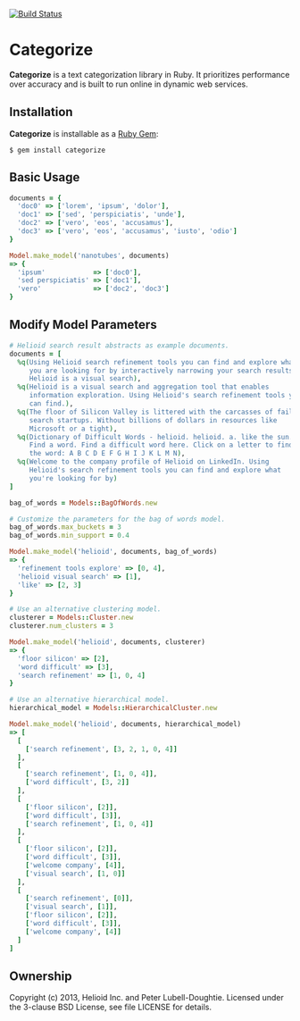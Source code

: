 [![Build Status](https://travis-ci.org/helioid/categorize.png?branch=master)](https://travis-ci.org/helioid/categorize)

# Categorize

**Categorize** is a text categorization library in Ruby.  It prioritizes
performance over accuracy and is built to run online in dynamic web services.

## Installation

**Categorize** is installable as a [Ruby Gem](https://rubygems.org/gems/categorize):
```base
$ gem install categorize
```

## Basic Usage
```ruby
documents = {
  'doc0' => ['lorem', 'ipsum', 'dolor'],
  'doc1' => ['sed', 'perspiciatis', 'unde'],
  'doc2' => ['vero', 'eos', 'accusamus'],
  'doc3' => ['vero', 'eos', 'accusamus', 'iusto', 'odio']
}

Model.make_model('nanotubes', documents)
=> {
  'ipsum'            => ['doc0'],
  'sed perspiciatis' => ['doc1'],
  'vero'             => ['doc2', 'doc3']
}
```

## Modify Model Parameters
```ruby
# Helioid search result abstracts as example documents.
documents = [
  %q(Using Helioid search refinement tools you can find and explore what
     you are looking for by interactively narrowing your search results.
     Helioid is a visual search),
  %q(Helioid is a visual search and aggregation tool that enables
     information exploration. Using Helioid's search refinement tools you
     can find.),
  %q(The floor of Silicon Valley is littered with the carcasses of failed
     search startups. Without billions of dollars in resources like
     Microsoft or a tight),
  %q(Dictionary of Difficult Words - helioid. helioid. a. like the sun.
     Find a word. Find a difficult word here. Click on a letter to find
     the word: A B C D E F G H I J K L M N),
  %q(Welcome to the company profile of Helioid on LinkedIn. Using
     Helioid's search refinement tools you can find and explore what
     you're looking for by)
]

bag_of_words = Models::BagOfWords.new

# Customize the parameters for the bag of words model.
bag_of_words.max_buckets = 3
bag_of_words.min_support = 0.4

Model.make_model('helioid', documents, bag_of_words)
=> {
  'refinement tools explore' => [0, 4],
  'helioid visual search' => [1],
  'like' => [2, 3]
}

# Use an alternative clustering model.
clusterer = Models::Cluster.new
clusterer.num_clusters = 3

Model.make_model('helioid', documents, clusterer)
=> {
  'floor silicon' => [2],
  'word difficult' => [3],
  'search refinement' => [1, 0, 4]
}

# Use an alternative hierarchical model.
hierarchical_model = Models::HierarchicalCluster.new

Model.make_model('helioid', documents, hierarchical_model)
=> [
  [
    ['search refinement', [3, 2, 1, 0, 4]]
  ],
  [
    ['search refinement', [1, 0, 4]],
    ['word difficult', [3, 2]]
  ],
  [
    ['floor silicon', [2]],
    ['word difficult', [3]],
    ['search refinement', [1, 0, 4]]
  ],
  [
    ['floor silicon', [2]],
    ['word difficult', [3]],
    ['welcome company', [4]],
    ['visual search', [1, 0]]
  ],
  [
    ['search refinement', [0]],
    ['visual search', [1]],
    ['floor silicon', [2]],
    ['word difficult', [3]],
    ['welcome company', [4]]
  ]
]
```

## Ownership

Copyright (c) 2013, Helioid Inc. and Peter Lubell-Doughtie. Licensed under the 3-clause BSD License, see file LICENSE for details.
